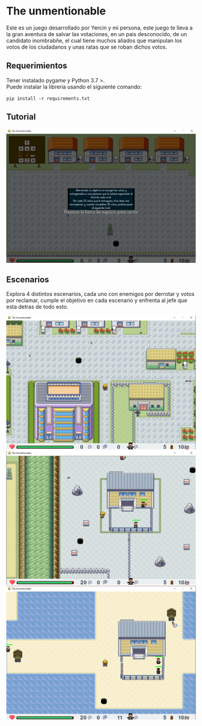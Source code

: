 # The unmentionable
Este es un juego desarrollado por Yercin y mi persona, este juego te lleva a la gran aventura de salvar las votaciones, en un pais desconocido, de un candidato inombrabñe, el cual tiene muchos aliados que manipulan los votos de los ciudadanos y unas ratas que se roban dichos votos.  
## Requerimientos
Tener instalado pygame y Python 3.7 >.  
Puede instalar la libreria usando el siguiente comando:

```
pip install -r requirements.txt    
```
## Tutorial 
![Screenshot](screenshots/tutorial.png)

## Escenarios

Explora 4 distintos escenarios, cada uno con enemigos por derrotar y votos por reclamar, cumple el objetivo en cada escenario y enfrenta al jefe que esta detras de todo esto.

<img src='screenshots/zona1.png' width='700px' alt='zona1'></img>
<img src='screenshots/zona2.png' width='700px' alt='zona2'></img>
<img src='screenshots/zona3.png' width='700px' alt='zona3'></img>

